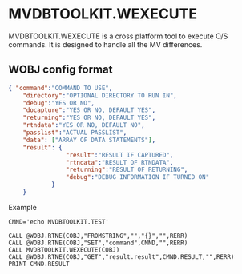 # MVDBTOOLKIT.WEXECUTE

MVDBTOOLKIT.WEXECUTE is a cross platform tool to execute O/S commands.  It is designed to handle all the MV differences.  

## WOBJ config format

```JSON
{ "command":"COMMAND TO USE",
    "directory":"OPTIONAL DIRECTORY TO RUN IN",
    "debug":"YES OR NO",
    "docapture":"YES OR NO, DEFAULT YES",
    "returning":"YES OR NO, DEFAULT YES",
    "rtndata":"YES OR NO, DEFAULT NO",
    "passlist":"ACTUAL PASSLIST",
    "data": ["ARRAY OF DATA STATEMENTS"],
    "result": {
                "result":"RESULT IF CAPTURED",
                "rtndata":"RESULT OF RTNDATA",
                "returning":"RESULT OF RETURNING",
                "debug":"DEBUG INFORMATION IF TURNED ON"
            }
    }
```

Example
```BASIC
CMND='echo MVDBTOOLKIT.TEST'

CALL @WOBJ.RTNE(COBJ,"FROMSTRING","","{}","",RERR)
CALL @WOBJ.RTNE(COBJ,"SET","command",CMND,"",RERR)
CALL MVDBTOOLKIT.WEXECUTE(COBJ)
CALL @WOBJ.RTNE(COBJ,"GET","result.result",CMND.RESULT,"",RERR)
PRINT CMND.RESULT
```
</PageFooter>

